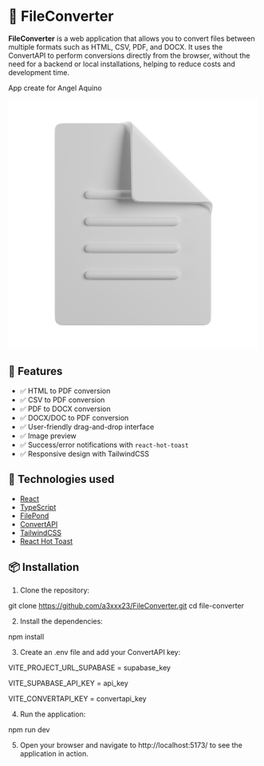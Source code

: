 # 📄 FileConverter

**FileConverter** is a web application that allows you to convert files between multiple formats such as HTML, CSV, PDF, and DOCX. It uses the ConvertAPI to perform conversions directly from the browser, without the need for a backend or local installations, helping to reduce costs and development time.

App create for Angel Aquino

![FileConverter Banner](public/convertImage.png)

## 🚀 Features

- ✅ HTML to PDF conversion
- ✅ CSV to PDF conversion
- ✅ PDF to DOCX conversion
- ✅ DOCX/DOC to PDF conversion
- ✅ User-friendly drag-and-drop interface
- ✅ Image preview
- ✅ Success/error notifications with `react-hot-toast`
- ✅ Responsive design with TailwindCSS

## 🧪 Technologies used

- [React](https://react.dev/)
- [TypeScript](https://www.typescriptlang.org/)
- [FilePond](https://pqina.nl/filepond/)
- [ConvertAPI](https://www.convertapi.com/)
- [TailwindCSS](https://tailwindcss.com/)
- [React Hot Toast](https://react-hot-toast.com/)

## 📦 Installation

1. Clone the repository:

git clone https://github.com/a3xxx23/FileConverter.git
cd file-converter

2. Install the dependencies:

npm install

3. Create an .env file and add your ConvertAPI key:

VITE_PROJECT_URL_SUPABASE = supabase_key

VITE_SUPABASE_API_KEY = api_key

VITE_CONVERTAPI_KEY = convertapi_key

4. Run the application:

npm run dev

5. Open your browser and navigate to http://localhost:5173/ to see the application in action.



